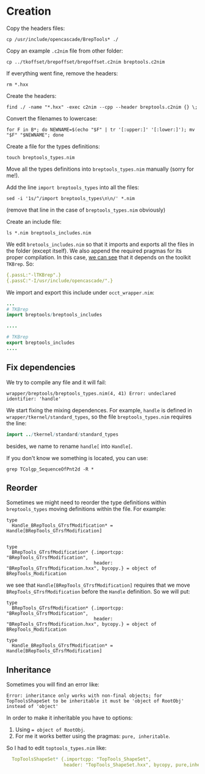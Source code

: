 # Creation
Copy the headers files:
```
cp /usr/include/opencascade/BrepTools* ./
```

Copy an example `.c2nim` file from other folder:
```
cp ../tkoffset/brepoffset/brepoffset.c2nim breptools.c2nim
```

If everything went fine, remove the headers:
```
rm *.hxx
```

Create the headers:
```
find ./ -name "*.hxx" -exec c2nim --cpp --header breptools.c2nim {} \;
```

Convert the filenames to lowercase:
```
for F in B*; do NEWNAME=$(echo "$F" | tr '[:upper:]' '[:lower:]'); mv "$F" "$NEWNAME"; done
```

Create a file for the types definitions:
```
touch breptools_types.nim
```

Move all the types definitions into `breptools_types.nim` manually (sorry for me!).

Add the line `import breptools_types` into all the files:
```
sed -i '1s/^/import breptools_types\n\n/' *.nim 
```
(remove that line in the case of `breptools_types.nim` obviously)

Create an include file:
```
ls *.nim breptools_includes.nim
```

We edit `bretools_includes.nim` so that it imports and exports all the files in the folder (except itself). We also append the required pragmas for its proper compilation. In this case, [we can see](https://dev.opencascade.org/doc/refman/html/class_b_rep_tools.html) that it depends on the toolkit `TKBrep`. So:
```nim
{.passL:"-lTKBrep".}
{.passC:"-I/usr/include/opencascade/".}
```

We import and export this include under `occt_wrapper.nim`:
```nim
...
# TKBrep
import breptools/breptools_includes

....

# TKBrep
export breptools_includes
....
```


## Fix dependencies
We try to compile any file and it will fail:
```
wrapper/breptools/breptools_types.nim(4, 41) Error: undeclared identifier: 'handle'
```
We start fixing the mixing dependences. For example, `handle` is defined in `wrapper/tkernel/standard_types`, so the file `breptools_types.nim` requires the line:
```nim
import ../tkernel/standard/standard_types
```
besides, we name to rename `handle[`  into `Handle[`.

If you don't know we something is located, you can use:
```
grep TColgp_SequenceOfPnt2d -R *
```

## Reorder
Sometimes we might need to reorder the type definitions within `breptools_types` moving definitions within the file. For example:
```
type
  Handle_BRepTools_GTrsfModification* = Handle[BRepTools_GTrsfModification]


type
  BRepTools_GTrsfModification* {.importcpp: "BRepTools_GTrsfModification",
                                header: "BRepTools_GTrsfModification.hxx", bycopy.} = object of BRepTools_Modification
```
we see that `Handle[BRepTools_GTrsfModification]` requires that we move `BRepTools_GTrsfModification` before the `Handle` definition. So we will put:
```
type
  BRepTools_GTrsfModification* {.importcpp: "BRepTools_GTrsfModification",
                                header: "BRepTools_GTrsfModification.hxx", bycopy.} = object of BRepTools_Modification

type
  Handle_BRepTools_GTrsfModification* = Handle[BRepTools_GTrsfModification]
```

## Inheritance
Sometimes you will find an error like:
```
Error: inheritance only works with non-final objects; for TopToolsShapeSet to be inheritable it must be 'object of RootObj' instead of 'object'
```
In order to make it inheritable you have to options:
1. Using `= object of RootObj`. 
2. For me it works better using the pragmas: `pure, inheritable`.

So I had to edit `toptools_types.nim` like:
```nim
  TopToolsShapeSet* {.importcpp: "TopTools_ShapeSet",
                     header: "TopTools_ShapeSet.hxx", bycopy, pure,inheritable.} = object 
```
